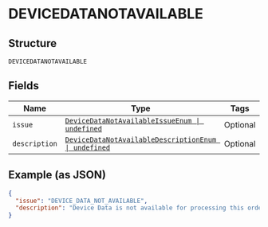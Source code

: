 
# DEVICEDATANOTAVAILABLE

## Structure

`DEVICEDATANOTAVAILABLE`

## Fields

| Name | Type | Tags | Description |
|  --- | --- | --- | --- |
| `issue` | [`DeviceDataNotAvailableIssueEnum \| undefined`](../../doc/models/device-data-not-available-issue-enum.md) | Optional | - |
| `description` | [`DeviceDataNotAvailableDescriptionEnum \| undefined`](../../doc/models/device-data-not-available-description-enum.md) | Optional | - |

## Example (as JSON)

```json
{
  "issue": "DEVICE_DATA_NOT_AVAILABLE",
  "description": "Device Data is not available for processing this order. The PayPal-Client-Metadata-Id header value sent during `Create Order` api call is either missing or incorrect or there was an error in collecting required data. Please verify if appropriate value for PayPal-Client-Metadata-Id header is being sent during 'Create Order' api call. Please note this error only applies to payment_source.pay_upon_invoice at the moment."
}
```

